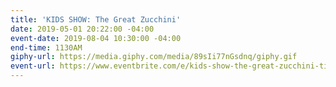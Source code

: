```yaml
---
title: 'KIDS SHOW: The Great Zucchini'
date: 2019-05-01 20:22:00 -04:00
event-date: 2019-08-04 10:30:00 -04:00
end-time: 1130AM
giphy-url: https://media.giphy.com/media/89sIi77nGsdnq/giphy.gif
event-url: https://www.eventbrite.com/e/kids-show-the-great-zucchini-tickets-61203971727
---
```


